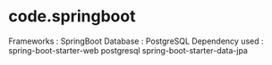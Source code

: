 # code.springboot
 Frameworks : SpringBoot
Database : PostgreSQL
Dependency used : spring-boot-starter-web
postgresql
spring-boot-starter-data-jpa
